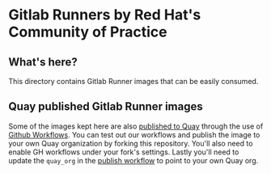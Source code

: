 # Gitlab Runners by Red Hat's Community of Practice

## What's here?

This directory contains Gitlab Runner images that can be easily consumed.

## Quay published Gitlab Runner images

Some of the images kept here are also [published to Quay](https://quay.io/organization/redhat-cop) through the use of [Github Workflows](/.github/workflows).
You can test out our workflows and publish the image to your own Quay organization by forking this repository. You'll also need to enable GH workflows under your fork's settings. Lastly you'll need to update the `quay_org` in the [publish workflow](/.github/workflows/gitlab-runners-ubi8-git-publish.yaml) to point to your own Quay org.
